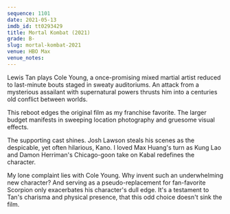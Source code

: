 ```yaml
---
sequence: 1101
date: 2021-05-13
imdb_id: tt0293429
title: Mortal Kombat (2021)
grade: B-
slug: mortal-kombat-2021
venue: HBO Max
venue_notes:
---
```


Lewis Tan plays Cole Young, a once-promising mixed martial artist reduced to last-minute bouts staged in sweaty auditoriums. An attack from a mysterious assailant with supernatural powers thrusts him into a centuries old conflict between worlds.

<!-- end -->

This reboot edges the original film as my franchise favorite. The larger budget manifests in sweeping location photography and gruesome visual effects.

The supporting cast shines. Josh Lawson steals his scenes as the despicable, yet often hilarious, Kano. I loved Max Huang's turn as Kung Lao and Damon Herriman's Chicago-goon take on Kabal redefines the character.

My lone complaint lies with Cole Young. Why invent such an underwhelming new character? And serving as a pseudo-replacement for fan-favorite Scorpion only exacerbates his character's dull edge. It's a testament to Tan's charisma and physical presence, that this odd choice doesn't sink the film.